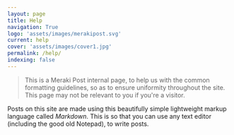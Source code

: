 ```yaml
---
layout: page
title: Help
navigation: True
logo: 'assets/images/merakipost.svg'
current: help
cover: 'assets/images/cover1.jpg'
permalink: /help/
indexing: false
---
```


> This is a Meraki Post internal page, to help us with the common formatting guidelines, so as to ensure uniformity throughout the site. This page may not be relevant to you if you're a visitor.

Posts on this site are made using this beautifully simple lightweight markup language called *Markdown*. This is so that you can use any text editor (including the good old Notepad), to write posts.
